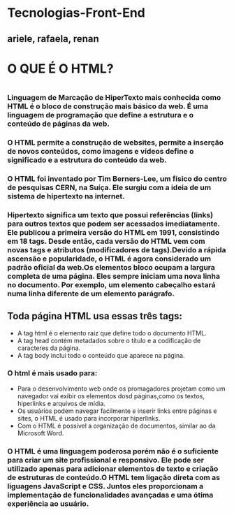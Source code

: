 # Tecnologias-Front-End

## ariele, rafaela, renan

<h1> O QUE É O HTML? <h1> 


### Linguagem de Marcação de HiperTexto mais conhecida como HTML é o bloco de construção mais básico da web. É uma linguagem de programação que define a estrutura e o conteúdo de páginas da web. 
### O HTML permite a construção de websites, permite a inserção de novos conteúdos, como imagens e vídeos define o significado e a estrutura do conteúdo da web.
### O HTML foi inventado por Tim Berners-Lee, um físico do centro de pesquisas CERN, na Suíça. Ele surgiu com a ideia de um sistema de hipertexto na internet.
### Hipertexto significa um texto que possui referências (links) para outros textos que podem ser acessados imediatamente. Ele publicou a primeira versão do HTML em 1991, consistindo em 18 tags. Desde então, cada versão do HTML vem com novas tags e atributos (modificadores de tags).Devido a rápida ascensão e popularidade, o HTML é agora considerado um padrão oficial da web.Os elementos bloco ocupam a largura completa de uma página. Eles sempre iniciam uma nova linha no documento. Por exemplo, um elemento cabeçalho estará numa linha diferente de um elemento parágrafo.

## Toda página HTML usa essas três tags:
* A tag html é o elemento raiz que define todo o documento HTML.
* A tag head contém metadados sobre o título e a codificação de caracteres da página.
* A tag body inclui todo o conteúdo que aparece na página.

### O html é mais usado para:
* Para o desenvolvimento web onde os promagadores projetam como um navegador vai exibir os elementos dosd páginas,como os textos, hiperlinks e arquivos de mídia.
* Os usuários podem navegar facilmente e inserir links entre páginas e sites, o HTML é usado para incorporar hiperlinks.
* Com o HTML é possível a organização de documentos, similar ao da Microsoft Word.

### O HTML é uma linguagem poderosa porém  não é o suficiente para criar um site profissional e responsivo. Ele pode ser utilizado apenas para adicionar elementos de texto e criação de estruturas de conteúdo.O HTML tem ligação direta com as liguagens JavaScript e CSS. Juntos eles proporcionam a implementação de funcionalidades avançadas e uma ótima experiência ao usuário.
 

